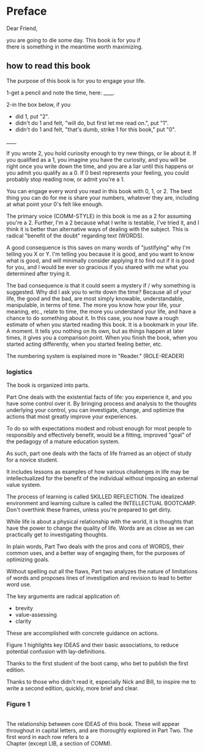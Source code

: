 # Preface  
  
Dear Friend,  

you are going to die some day.
This book is for you if  
there is something in the meantime
worth maximizing.  

## how to read this book

The purpose of this book is for you to engage your life.

1-get a pencil and note the time, here: \_\_\_\_.

2-in the box below, if you 
- did 1, put "2".
- didn't do 1 and felt, "will do, but first let me read on.", put "1".
- didn't do 1 and felt, "that's dumb, strike 1 for this book," put "0".

\_\_\_\_

If you wrote 2, you hold curiosity enough to try new things,
or lie about it.
If you qualified as a 1, you imagine you have the curiosity, and
you will be right once you write down the time,
and you are a liar until this happens or you admit you qualify as a 0.
If 0 best represents your feeling, you could probably stop reading now, or admit you're a 1.

You can engage every word you read in this book with 0, 1, or 2.
The best thing you can do for me is share your numbers, whatever they are, including at what point your 0's felt like enough. 

The primary voice (COMM-STYLE) in this book is me as a 2 for assuming you're a 2. Further, I'm a 2 because what I write is testable, I've tried it, and I think it is better than alternative ways of dealing with the subject. This is radical "benefit of the doubt" regarding text (WORDS). 

A good consequence is this saves on many words of "justifying" why I'm telling you X or Y. I'm telling you because it is good, and you want to know what is good, and will minimally consider applying it to find out if it is good for you, and I would be ever so gracious if you shared with me what you determined after trying it.

The bad consequence is that it could seem a mystery if / why something is suggested. 
Why did I ask you to write down the time?
Because all of your life, the good and the bad, 
are most simply knowable, understandable, manipulable, in terms of time. 
The more you know how your life, your meaning, etc., 
relate to time, the more you understand your life, 
and have a chance to do something about it.
In this case, you now have 
a rough estimate of when you started reading this book.
It is a bookmark in your life. A moment.
It tells you nothing on its own,
but as things happen at later times,
it gives you a comparison point.
When you finish the book, when you started acting differently, when you started feeling better, etc.

The numbering system is explained more in "Reader." (ROLE-READER)


### logistics
The book is organized into 
parts. 

Part One 
deals with the existential facts of life:
you experience it, and you have some control over it.
By bringing process and analysis to the thoughts
underlying your control,
you can investigate, change, and optimize 
the actions that most greatly improve your experiences.

To do so 
with expectations modest and robust enough
for most people to
responsibly and effectively benefit,
would be a fitting, improved "goal"
of the pedagogy of 
a mature education system.

As such,
part one deals with the facts of life
framed as an object of study
for a novice student.

It includes lessons
as examples
of how various challenges in life
may be intellectualized
for the benefit of the individual
without imposing an external value system.

The process of learning is called
SKILLED REFLECTION.
The idealized environment and learning culture
is called
the INTELLECTUAL BOOTCAMP.
Don't overthink these frames,
unless you're prepared to get dirty.

While life is about a physical relationship
with the world,
it is thoughts that have the power to change
the quality of life.
Words are as close as we can practically get
to investigating thoughts.

In plain words, Part Two deals with
the pros and cons of WORDS,
their common uses,
and a better way of engaging them,
for the purposes of
optimizing goals.

Without spelling out all the flaws,
Part two analyzes
the nature of limitations of words
and proposes lines of investigation
and revision to lead to better word use.

The key arguments are radical application of:
- brevity
- value-assessing
- clarity 

These are accomplished with concrete guidance on actions.

Figure 1 highlights key IDEAS and 
their basic associations,
to reduce potential confusion with lay-definitions.

Thanks to
the first student of the boot camp, 
who bet to publish the first edition.  

Thanks to those who didn't read it,
especially Nick and Bill,
to inspire me to write a second edition,
quickly, more brief and clear.

### Figure 1  
[](fig1.jpg)  
The relationship between core IDEAS of this book. 
These will appear throughout in capital letters, and 
are thoroughly explored in Part Two. 
The first word in each row refers to a  
Chapter (except LIB, a section of COMM).  
  



